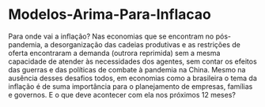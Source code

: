 # Modelos-Arima-Para-Inflacao
 
 Para onde vai a inflação? Nas economias que se encontram no pós-pandemia, a desorganização
das cadeias produtivas e as restrições de oferta encontraram a demanda (outrora reprimida) sem
a mesma capacidade de atender às necessidades dos agentes, sem contar os efeitos das guerras
e das políticas de combate à pandemia na China. Mesmo na ausência desses desafios todos, em
economias como a brasileira o tema da inflação é de suma importância para o planejamento de
empresas, famílias e governos. E o que deve acontecer com ela nos próximos 12 meses?

